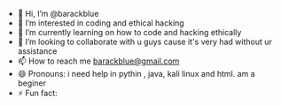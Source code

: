 - 👋 Hi, I’m @barackblue
- 👀 I’m interested in coding and ethical hacking
- 🌱 I’m currently learning on how to code and hacking ethically
- 💞️ I’m looking to collaborate with u guys cause it's very had without ur assistance
- 📫 How to reach me barackblue@gmail.com
- 😄 Pronouns: i need help in pythin , java, kali linux and html. am a beginer
- ⚡ Fun fact: 

<!---
barackblue/barackblue is a ✨ special ✨ repository because its `README.md` (this file) appears on your GitHub profile.
You can click the Preview link to take a look at your changes.
--->
